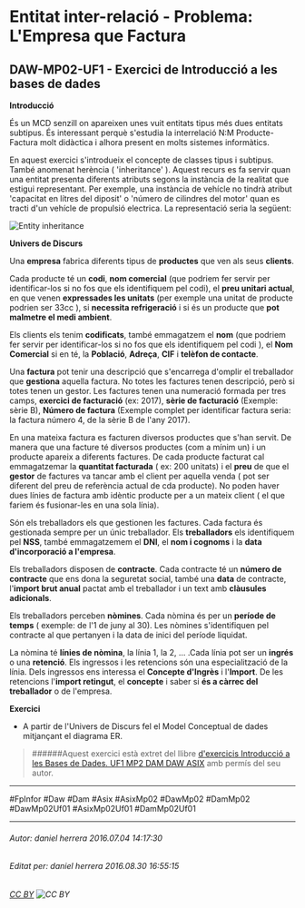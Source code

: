 # Entitat inter-relació - Problema: L'Empresa que Factura
## DAW-MP02-UF1 - Exercici de Introducció a les bases de dades
**Introducció**

És un MCD senzill on apareixen unes vuit entitats tipus més dues entitats subtipus. És interessant perquè s'estudia la interrelació N:M Producte-Factura molt didàctica i alhora present en molts sistemes informàtics.

En aquest exercici s'introdueix el concepte de classes tipus i subtipus. També anomenat herència ( 'inheritance' ). Aquest recurs es fa servir quan una entitat presenta diferents atributs segons la instància de la realitat que estigui representant. Per exemple, una instància de vehícle no tindrà atribut 'capacitat en lítres del diposit' o 'número de cilindres del motor' quan es tracti d'un vehícle de propulsió electrica. La representació seria la següent:

![Entity inheritance](http://i.imgur.com/fbyklLH.png)

**Univers de Discurs**

Una **empresa** fabrica diferents tipus de **productes** que ven als seus **clients**. 

Cada producte té un **codi**, **nom comercial** (que podriem fer servir per identificar-los si no fos que els identifiquem pel codi), el **preu unitari actual**, en que venen **expressades les unitats** (per exemple una unitat de producte podrien ser 33cc ), si **necessita refrigeració** i si és un producte que **pot malmetre el medi ambient**.

Els clients els tenim **codificats**, també emmagatzem el **nom** (que podriem fer servir per identificar-los si no fos que els identifiquem pel codi ), el **Nom Comercial** si en té, la **Població**, **Adreça**, **CIF** i **telèfon de contacte**.

Una **factura** pot tenir una descripció que s'encarrega d'omplir el treballador que **gestiona** aquella factura. No totes les factures tenen descripció, però si totes tenen un gestor. Les factures tenen una numeració formada per tres camps, **exercici de facturació** (ex: 2017), **sèrie de facturació** (Exemple: sèrie B), **Número de factura** (Exemple complet per identificar factura seria: la factura número 4, de la sèrie B de l'any 2017). 

En una mateixa factura es facturen diversos productes que s'han servit. De manera que una facture té diversos productes (com a mínim un) i un producte apareix a diferents factures. De cada producte facturat cal emmagatzemar la **quantitat facturada** ( ex: 200 unitats) i el **preu** de que el **gestor** de factures va tancar amb el client per aquella venda ( pot ser diferent del preu de referència actual de cda producte). No poden haver dues línies de factura amb idèntic producte per a un mateix client ( el que fariem és fusionar-les en una sola línia).

Són els treballadors els que gestionen les factures. Cada factura és gestionada sempre per un únic treballador. Els **treballadors** els identifiquem pel **NSS**, també emmagatzemem el **DNI**, el **nom i cognoms** i la **data d'incorporació a l'empresa**.

Els treballadors disposen de **contracte**. Cada contracte té un **número de contracte** que ens dona la seguretat social, també una **data** de contracte, l'**import brut anual** pactat amb el treballador i un text amb **clàusules adicionals**.

Els treballadors perceben **nòmines**. Cada nòmina és per un **període de temps** ( exemple: de l'1 de juny al 30). Les nòmines s'identifiquen pel contracte al que pertanyen i la data de inici del període liquidat.

La nòmina té **línies de nòmina**, la línia 1, la 2, ... .Cada línia pot ser un **ingrés** o una **retenció**. Els ingressos i les retencions són una especialització de la línia. Dels ingressos ens interessa el **Concepte d'Ingrès** i l'**Import**. De les retencions l'**import retingut**, el **concepte** i saber si **és a càrrec del treballador** o de l'empresa.

**Exercici**

* A partir de l'Univers de Discurs fel el Model Conceptual de dades mitjançant el diagrama ER.




>
>######Aquest exercici està extret del llibre [d'exercicis Introducció a les Bases de Dades. UF1 MP2 DAM DAW ASIX](https://www.amazon.es/Introducci%C3%B3-Bases-Dades-asix-MP02-UF1/dp/153735096X) amb permís del seu autor.
>



---

#FpInfor #Daw #Dam #Asix #AsixMp02 #DawMp02 #DamMp02 #DawMp02Uf01 #AsixMp02Uf01 #DamMp02Uf01

---

###### Autor: daniel herrera 2016.07.04 14:17:30
###### Editat per: daniel herrera 2016.08.30 16:55:15
###### [CC BY](https://creativecommons.org/licenses/by/4.0/) ![CC BY](https://licensebuttons.net/l/by/3.0/80x15.png)

